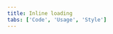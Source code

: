 ```yaml
---
title: Inline loading
tabs: ['Code', 'Usage', 'Style']
---
```



<component
    name="Inline loading"
    component="inline-loading"
    variation="inline-loading"
    experimental="true"
    hasReactVersion="true"
    >
</component>
<component-docs component="inline-loading" experimental="true"
hasReactVersion="true"></component-docs>
